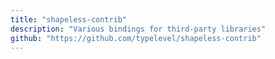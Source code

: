 ```yaml
---
title: "shapeless-contrib"
description: "Various bindings for third-party libraries"
github: "https://github.com/typelevel/shapeless-contrib"
---
```


